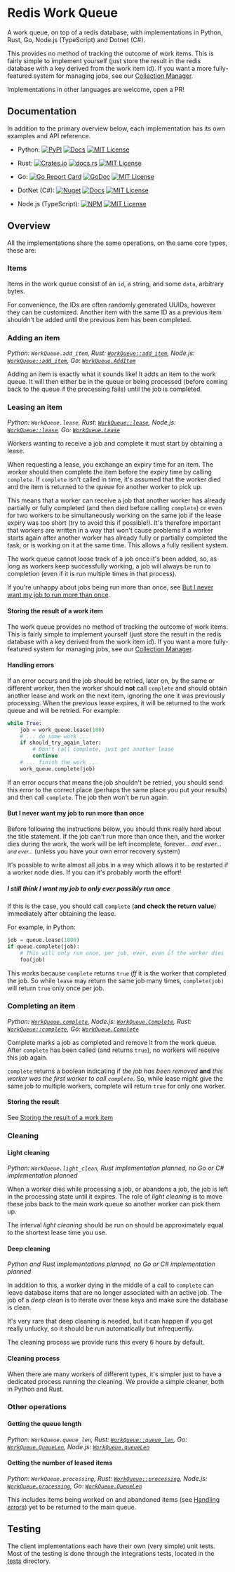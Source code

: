 # Redis Work Queue

A work queue, on top of a redis database, with implementations in Python, Rust, Go, Node.js
(TypeScript) and Dotnet (C#).

This provides no method of tracking the outcome of work items. This is fairly simple to implement
yourself (just store the result in the redis database with a key derived from the work item id). If
you want a more fully-featured system for managing jobs, see our [Collection
Manager](https://github.com/MeVitae/redis-collection-manager).

Implementations in other languages are welcome, open a PR!

## Documentation

In addition to the primary overview below, each implementation has its own examples and API
reference.

- Python: [![PyPI](https://img.shields.io/pypi/v/redis-work-queue)](https://pypi.org/project/redis-work-queue/)
  [![Docs](https://img.shields.io/badge/Docs-blue)](./python/README.md)
  [![MIT License](https://img.shields.io/badge/license-MIT-blue.svg)](./python/LICENSE)

- Rust: [![Crates.io](https://img.shields.io/crates/v/redis-work-queue)](https://crates.io/crates/redis-work-queue)
  [![docs.rs](https://img.shields.io/docsrs/redis-work-queue)](https://docs.rs/redis-work-queue)
  [![MIT License](https://img.shields.io/badge/license-MIT-blue.svg)](./LICENSE)

- Go: [![Go Report Card](https://goreportcard.com/badge/github.com/mevitae/redis-work-queue/go)](https://goreportcard.com/report/github.com/mevitae/redis-work-queue/go)
  [![GoDoc](https://pkg.go.dev/badge/github.com/mevitae-redis-work-queue/go)](https://pkg.go.dev/github.com/mevitae/redis-work-queue/go)
  [![MIT License](https://img.shields.io/badge/license-MIT-blue.svg)](./LICENSE)

- DotNet (C#): [![Nuget](https://img.shields.io/nuget/v/MeVitae.RedisWorkQueue)](https://www.nuget.org/packages/MeVitae.RedisWorkQueue/0.1.5)
  [![Docs](https://img.shields.io/badge/Docs-blue)](./dotnet/RedisWorkQueue.pdf)
  [![MIT License](https://img.shields.io/badge/license-MIT-blue.svg)](./LICENSE)

- Node.js (TypeScript): [![NPM](https://img.shields.io/badge/NPM-v0.0.4-red)](https://www.npmjs.com/package/@mevitae/redis-work-queue)
  [![MIT License](https://img.shields.io/badge/license-MIT-blue.svg)](./typescript/LICENSE)

## Overview

All the implementations share the same operations, on the same core types, these are:

### Items

Items in the work queue consist of an `id`, a string, and some `data`, arbitrary bytes.

For convenience, the IDs are often randomly generated UUIDs, however they can be customized.
Another item with the same ID as a previous item shouldn't be added until the previous item has been
completed.

### Adding an item

*Python: `WorkQueue.add_item`,
Rust: [`WorkQueue::add_item`](https://docs.rs/redis-work-queue/latest/redis_work_queue/struct.WorkQueue.html#method.add_item),
Node.js: [`WorkQueue::add_item`](WorkQueue-addItem),
Go: [`WorkQueue.AddItem`](https://pkg.go.dev/github.com/mevitae/redis-work-queue/go#WorkQueue.AddItem)*

Adding an item is exactly what it sounds like! It adds an item to the work queue. It will then
either be in the queue or being processed (before coming back to the queue if the processing fails)
until the job is completed.

### Leasing an item

*Python: `WorkQueue.lease`,
Rust: [`WorkQueue::lease`](https://docs.rs/redis-work-queue/latest/redis_work_queue/struct.WorkQueue.html#method.lease),
Node.js: [`WorkQueue::lease`](WorkQueue-lease),
Go: [`WorkQueue.Lease`](https://pkg.go.dev/github.com/mevitae/redis-work-queue/go#WorkQueue.Lease)*

Workers wanting to receive a job and complete it must start by obtaining a lease.

When requesting a lease, you exchange an expiry time for an item. The worker should then complete
the item before the expiry time by calling `complete`. If `complete` isn't called in time, it's
assumed that the worker died and the item is returned to the queue for another worker to pick up.

This means that a worker can receive a job that another worker has already partially or fully
completed (and then died before calling `complete`) or even for two workers to be simultaneously
working on the same job if the lease expiry was too short (try to avoid this if possible!). It's
therefore important that workers are written in a way that won't cause problems if a worker starts
again after another worker has already fully or partially completed the task, or is working on it at
the same time. This allows a fully resilient system.

The work queue cannot loose track of a job once it's been added, so, as long as workers keep
successfully working, a job will always be run to completion (even if it is run multiple times in
that process).

If you're unhappy about jobs being run more than once, see [But I never want my job to run more than
once](#).

#### Storing the result of a work item

The work queue provides no method of tracking the outcome of work items. This is fairly simple to
implement yourself (just store the result in the redis database with a key derived from the work
item id). If you want a more fully-featured system for managing jobs, see our [Collection
Manager](https://github.com/MeVitae/redis-collection-manager).

#### Handling errors

If an error occurs and the job should be retried, later on, by the same or different worker, then
the worker should **not** call `complete` and should obtain another lease and work on the next item,
ignoring the one it was previously processing. When the previous lease expires, it will be returned
to the work queue and will be retried. For example:

```python
while True:
    job = work_queue.lease(100)
    # ... do some work ...
    if should_try_again_later:
        # Don't call complete, just get another lease
        continue
    # ... finish the work ...
    work_queue.complete(job)
```

If an error occurs that means the job shouldn't be retried, you should send this error to the
correct place (perhaps the same place you put your results) and then call `complete`. The job then
won't be run again.

#### But I never want my job to run more than once

Before following the instructions below, you should think really hard about the title statement. If
the job can't run more than once then, and the worker dies during the work, the work will be left
incomplete, forever... *and ever...* <small>*and ever...*</small> (unless you have your own error
recovery system)

It's possible to write almost all jobs in a way which allows it to be restarted if a worker node
dies. If you can it's probably worth the effort!

##### I still think I want my job to only ever possibly run once

If this is the case, you should call `complete` (**and check the return value**) immediately
after obtaining the lease.

For example, in Python:
```python
job = queue.lease(1000)
if queue.complete(job):
    # This will only run once, per job, ever, even if the worker dies
    foo(job)
```

This works because `complete` returns `true` *iff* it is the worker that completed the job. So while
`lease` may return the same job many times, `complete(job)` will return `true` only once per job.

### Completing an item

*Python: [`WorkQueue.complete`](#), Node.js: [`WorkQueue.Complete`](#), Rust: [`WorkQueue::complete`](#), Go: [`WorkQueue.Complete`](#)*

Complete marks a job as completed and remove it from the work queue. After `complete` has been called
(and returns `true`), no workers will receive this job again.

`complete` returns a boolean indicating if *the job has been removed* **and** *this worker was the
first worker to call `complete`*. So, while lease might give the same job to multiple workers,
complete will return `true` for only one worker.

#### Storing the result

See [Storing the result of a work item](#)

### Cleaning

#### Light cleaning

*Python: `WorkQueue.light_clean`, Rust implementation planned, no Go or C# implementation planned*

When a worker dies while processing a job, or abandons a job, the job is left in the processing
state until it expires. The role of *light cleaning* is to move these jobs back to the main work
queue so another worker can pick them up.

The interval *light cleaning* should be run on should be approximately equal to the shortest lease
time you use.

#### Deep cleaning

*Python and Rust implementations planned, no Go or C# implementation planned*

In addition to this, a worker dying in the middle of a call to `complete` can leave database items
that are no longer associated with an active job. The job of a *deep clean* is to iterate over these
keys and make sure the database is clean.

It's very rare that deep cleaning is needed, but it can happen if you get really unlucky, so it
should be run automatically but infrequently.

The cleaning process we provide runs this every 6 hours by default.

#### Cleaning process

When there are many workers of different types, it's simpler just to have a dedicated process
running the cleaning. We provide a simple cleaner, both in Python and Rust.

### Other operations

#### Getting the queue length

*Python: `WorkQueue.queue_len`,
Rust: [`WorkQueue::queue_len`](https://docs.rs/redis-work-queue/latest/redis_work_queue/struct.WorkQueue.html#method.queue_len),
Go: [`WorkQueue.QueueLen`](https://pkg.go.dev/github.com/mevitae/redis-work-queue/go#WorkQueue.QueueLen),
Node.js: [`WorkQueue.queueLen`](WorkQueue.queueLen-link)*

#### Getting the number of leased items

*Python: `WorkQueue.processing`,
Rust: [`WorkQueue::processing`](https://docs.rs/redis-work-queue/latest/redis_work_queue/struct.WorkQueue.html#method.processing),
Node.js: [`WorkQueue.processing`](WorkQueue.processing),
Go: [`WorkQueue.QueueLen`](https://pkg.go.dev/github.com/mevitae/redis-work-queue/go#WorkQueue.Processing)*

This includes items being worked on and abandoned items (see [Handling errors](#handling-errors)) yet to be
returned to the main queue.

## Testing

The client implementations each have their own (very simple) unit tests. Most of the testing is done
through the integrations tests, located in the [tests](./tests/) directory.
